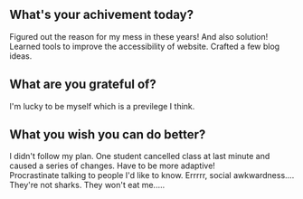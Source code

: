 ## What's your achivement today?
Figured out the reason for my mess in these years! And also solution!   
Learned tools to improve the accessibility of website.
Crafted a few blog ideas.

## What are you grateful of?
I'm lucky to be myself which is a previlege I think.


## What you wish you can do better?
I didn't follow my plan. One student cancelled class at last minute and caused a series of changes. Have to be more adaptive!      
Procrastinate talking to people I'd like to know. Errrrr, social awkwardness.... They're not sharks. They won't eat me.....   
